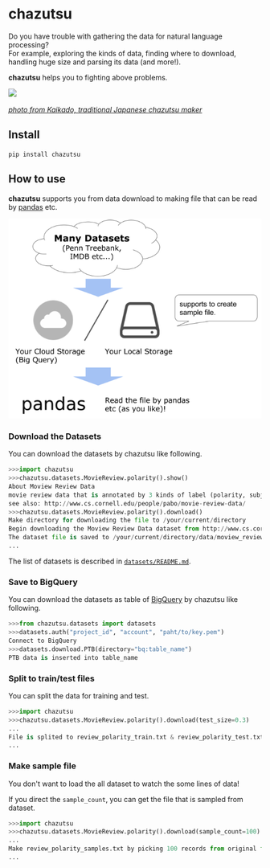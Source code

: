# chazutsu

Do you have trouble with gathering the data for natural language processing?  
For example, exploring the kinds of data, finding where to download, handling huge size and parsing its data (and more!).

**chazutsu** helps you to fighting above problems.

<img src="https://github.com/chakki-works/chazutsu/raw/master/docs/chazutsu.png" width="50">

*[photo from Kaikado, traditional Japanese chazutsu maker](http://www.kaikado.jp/english/goods/design.html)*

## Install

```
pip install chazutsu
```

## How to use

**chazutsu** supports you from data download to making file that can be read by [pandas](http://pandas.pydata.org/) etc.

![feature.png](./docs/feature.png)

### Download the Datasets

You can download the datasets by chazutsu like following.

```py
>>>import chazutsu
>>>chazutsu.datasets.MovieReview.polarity().show()
About Moview Review Data
movie review data that is annotated by 3 kinds of label (polarity, subjective rating, subjectivity).
see also: http://www.cs.cornell.edu/people/pabo/movie-review-data/
>>>chazutsu.datasets.MovieReview.polarity().download()
Make directory for downloading the file to /your/current/directory
Begin downloading the Moview Review Data dataset from http://www.cs.cornell.edu/people/pabo/movie-review-data/review_polarity.tar.gz.
The dataset file is saved to /your/current/directory/data/moview_review_data/review_polarity.tar.gz
...
```

The list of datasets is described in [`datasets/README.md`](https://github.com/chakki-works/chazutsu/tree/master/chazutsu/datasets).

### Save to BigQuery

You can download the datasets as table of [BigQuery](https://cloud.google.com/bigquery/) by chazutsu like following.

```py
>>>from chazutsu.datasets import datasets
>>>datasets.auth("project_id", "account", "paht/to/key.pem")
Connect to BigQuery
>>>datasets.download.PTB(directory="bq:table_name")
PTB data is inserted into table_name
```

### Split to train/test files

You can split the data for training and test.  

```py
>>>import chazutsu
>>>chazutsu.datasets.MovieReview.polarity().download(test_size=0.3)
...
File is splited to review_polarity_train.txt & review_polarity_test.txt. Each records are 1400 & 600 (test_size=30.00%).
...
```

### Make sample file

You don't want to load the all dataset to watch the some lines of data!

If you direct the `sample_count`, you can get the file that is sampled from dataset.

```py
>>>import chazutsu
>>>chazutsu.datasets.MovieReview.polarity().download(sample_count=100)
...
Make review_polarity_samples.txt by picking 100 records from original file.
...
```
